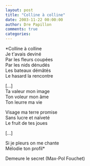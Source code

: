 ```yaml
---
layout: post
title: "Colline à colline"
date: 2003-11-22 00:00:00
author: Dre Papillon
comments: true
categories: 
---
```



*Colline à colline<br />
Je t'avais deviné<br />
Par les fleurs coupées<br />
Par les nids dénudés<br />
Les bateaux démâtés<br />
Le hasard la rencontre

[...]<br />
Ta valeur mon image<br />
Ton voleur mon âme<br />
Ton leurre ma vie

Visage ma terre promise<br />
Sans lucre et naïveté<br />
Le fruit de tes joues

[...]

Si je pleurs on me chante<br />
Mélodie ton profil*

Demeure le secret (Max-Pol Fouchet)